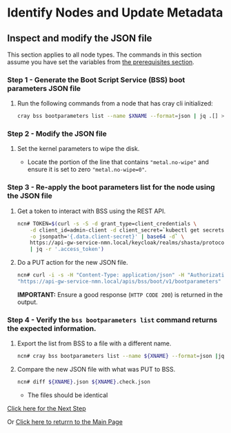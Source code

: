# Identify Nodes and Update Metadata

## Inspect and modify the JSON file

This section applies to all node types. The commands in this section assume you have set the variables from [the prerequisites section](../Rebuild_NCNs.md#Prerequisites).

### Step 1 - Generate the Boot Script Service \(BSS\) boot parameters JSON file

1. Run the following commands from a node that has cray cli initialized:

    ```bash
    cray bss bootparameters list --name $XNAME --format=json | jq .[] > ${XNAME}.json
    ```

### Step 2 - Modify the JSON file

1. Set the kernel parameters to wipe the disk.

    * Locate the portion of the line that contains `"metal.no-wipe"` and ensure it is set to zero `"metal.no-wipe=0"`.

### Step 3 - Re-apply the boot parameters list for the node using the JSON file

1. Get a token to interact with BSS using the REST API.

    ```bash
    ncn# TOKEN=$(curl -s -S -d grant_type=client_credentials \
        -d client_id=admin-client -d client_secret=`kubectl get secrets admin-client-auth \
        -o jsonpath='{.data.client-secret}' | base64 -d` \
        https://api-gw-service-nmn.local/keycloak/realms/shasta/protocol/openid-connect/token \
        | jq -r '.access_token')
    ```

1. Do a PUT action for the new JSON file.

    ```bash
    ncn# curl -i -s -H "Content-Type: application/json" -H "Authorization: Bearer ${TOKEN}" \
    "https://api-gw-service-nmn.local/apis/bss/boot/v1/bootparameters" -X PUT -d @./${XNAME}.json
    ```

    **IMPORTANT:** Ensure a good response \(`HTTP CODE 200`\) is returned in the output.

### Step 4 -  Verify the `bss bootparameters list` command returns the expected information.

1. Export the list from BSS to a file with a different name.

    ```bash
    ncn# cray bss bootparameters list --name ${XNAME} --format=json |jq .[]> ${XNAME}.check.json
    ```

1. Compare the new JSON file with what was PUT to BSS.

    ```bash
    ncn# diff ${XNAME}.json ${XNAME}.check.json
    ```

    * The files should be identical

[Click here for the Next Step](Wipe_Drives.md)

Or [Click here to returrn to the Main Page](../Rebuild_NCNs.md)